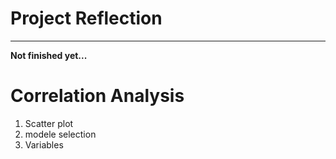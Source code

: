 # Project Reflection
------------------------------------
**Not finished yet...**  



# Correlation Analysis  
1. Scatter plot
2. modele selection
3. Variables
